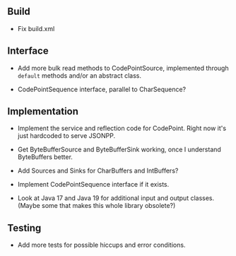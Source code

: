 ## Build

- Fix build.xml

## Interface

- Add more bulk read methods to CodePointSource, implemented through
  `default` methods and/or an abstract class.

- CodePointSequence interface, parallel to CharSequence?

## Implementation

- Implement the service and reflection code for CodePoint.
  Right now it's just hardcoded to serve JSONPP.

- Get ByteBufferSource and ByteBufferSink working, once I understand
  ByteBuffers better.

- Add Sources and Sinks for CharBuffers and IntBuffers?

- Implement CodePointSequence interface if it exists.

- Look at Java 17 and Java 19 for additional input and output classes.
  (Maybe some that makes this whole library obsolete?)

## Testing

- Add more tests for possible hiccups and error conditions.

